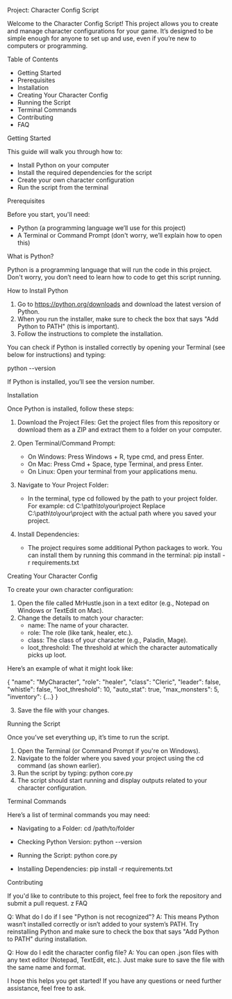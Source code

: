 
Project: Character Config Script

Welcome to the Character Config Script! This project allows you to create and manage character configurations for your game. It’s designed to be simple enough for anyone to set up and use, even if you’re new to computers or programming.

Table of Contents
- Getting Started
- Prerequisites
- Installation
- Creating Your Character Config
- Running the Script
- Terminal Commands
- Contributing
- FAQ

Getting Started

This guide will walk you through how to:
- Install Python on your computer
- Install the required dependencies for the script
- Create your own character configuration
- Run the script from the terminal

Prerequisites

Before you start, you'll need:
- Python (a programming language we’ll use for this project)
- A Terminal or Command Prompt (don't worry, we’ll explain how to open this)

What is Python?

Python is a programming language that will run the code in this project. Don't worry, you don’t need to learn how to code to get this script running.

How to Install Python

1. Go to https://python.org/downloads and download the latest version of Python.
2. When you run the installer, make sure to check the box that says "Add Python to PATH" (this is important).
3. Follow the instructions to complete the installation.

You can check if Python is installed correctly by opening your Terminal (see below for instructions) and typing:

python --version

If Python is installed, you’ll see the version number.

Installation

Once Python is installed, follow these steps:

1. Download the Project Files: Get the project files from this repository or download them as a ZIP and extract them to a folder on your computer.
2. Open Terminal/Command Prompt:
   - On Windows: Press Windows + R, type cmd, and press Enter.
   - On Mac: Press Cmd + Space, type Terminal, and press Enter.
   - On Linux: Open your terminal from your applications menu.
   
3. Navigate to Your Project Folder:
   - In the terminal, type cd followed by the path to your project folder. For example:
     cd C:\path\to\your\project
     Replace C:\path\to\your\project with the actual path where you saved your project.

4. Install Dependencies:
   - The project requires some additional Python packages to work. You can install them by running this command in the terminal:
     pip install -r requirements.txt

Creating Your Character Config

To create your own character configuration:

1. Open the file called MrHustle.json in a text editor (e.g., Notepad on Windows or TextEdit on Mac).
2. Change the details to match your character:
   - name: The name of your character.
   - role: The role (like tank, healer, etc.).
   - class: The class of your character (e.g., Paladin, Mage).
   - loot_threshold: The threshold at which the character automatically picks up loot.

Here’s an example of what it might look like:

{
    "name": "MyCharacter",
    "role": "healer",
    "class": "Cleric",
    "leader": false,
    "whistle": false,
    "loot_threshold": 10,
    "auto_stat": true,
    "max_monsters": 5,
    "inventory": {...}
}

3. Save the file with your changes.

Running the Script

Once you’ve set everything up, it’s time to run the script.

1. Open the Terminal (or Command Prompt if you're on Windows).
2. Navigate to the folder where you saved your project using the cd command (as shown earlier).
3. Run the script by typing:
   python core.py
4. The script should start running and display outputs related to your character configuration.

Terminal Commands

Here’s a list of terminal commands you may need:

- Navigating to a Folder: 
  cd /path/to/folder

- Checking Python Version:
  python --version

- Running the Script:
  python core.py

- Installing Dependencies:
  pip install -r requirements.txt


Contributing

If you'd like to contribute to this project, feel free to fork the repository and submit a pull request.
z
FAQ

Q: What do I do if I see "Python is not recognized"?
A: This means Python wasn’t installed correctly or isn’t added to your system’s PATH. Try reinstalling Python and make sure to check the box that says "Add Python to PATH" during installation.

Q: How do I edit the character config file?
A: You can open .json files with any text editor (Notepad, TextEdit, etc.). Just make sure to save the file with the same name and format.

I hope this helps you get started! If you have any questions or need further assistance, feel free to ask.
